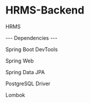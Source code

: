 # HRMS-Backend
HRMS

--- Dependencies ---

Spring Boot DevTools

Spring Web

Spring Data JPA

PostgreSQL Driver

Lombok
